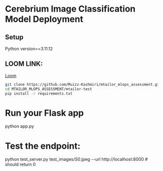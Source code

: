 # Cerebrium Image Classification Model Deployment

## Setup
Python version==3.11.12

## LOOM LINK:
[Loom](https://www.loom.com/share/ac6a278a2a3f43908094e7b5cf08b184?sid=04ff0068-0c51-441d-be45-c7560b2ef6e5)

```bash
git clone https://github.com/Muizz-Kashmiri/mtailor_mlops_assessment.git
cd MTAILOR_MLOPS_ASSESSMENT/mtailor-test
pip install -r requirements.txt
```
# Run your Flask app
python app.py

# Test the endpoint: 
python test_server.py test_images/S0.jpeg --url http://localhost:8000 # should return 0